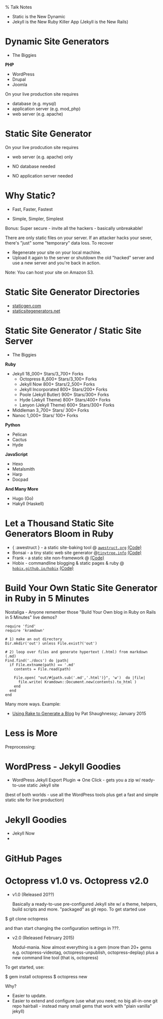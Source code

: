 % Talk Notes


- Static is the New Dynamic
- Jekyll is the New Ruby Killer App (Jekyll is the New Rails)


# Dynamic Site Generators

- The Biggies

**PHP**

- WordPress
- Drupal
- Joomla

On your live production site requires

- database (e.g. mysql)
- application server (e.g. mod_php)
- web server (e.g. apache)



# Static Site Generator

On your live prodcution site requires

- web server (e.g. apache) only

- NO database needed
- NO application server needed



# Why Static?

- Fast, Faster, Fastest

- Simple, Simpler, Simplest

Bonus: Super secure - invite all the hackers - basically unbreakable!

There are only static files on your server.
If an attacker hacks your sever, there's "just" some "temporary" data loss.
To recover
- Regenerate your site on your local machine.
- Upload it again to the server or shutdown the old "hacked" server and use a new server
   and you're back in action.

Note: You can host your site on Amazon S3.



# Static Site Generator Directories

- [staticgen.com](http://www.staticgen.com)
- [staticsitegenerators.net](http://staticsitegenerators.net)


# Static Site Generator / Static Site Server


- The Biggies

**Ruby**

- Jekyll         18_000+ Stars/3_700+ Forks
    - Octopress   8_600+ Stars/3_100+ Forks
    - Jekyll Now    800+ Stars/2_500+ Forks
    - Jekyll Incorporated    800+ Stars/200+ Forks
    - Poole (Jekyll Butler)  900+ Stars/300+ Forks
    - Hyde  (Jekyll Theme)   800+ Stars/400+ Forks
    - Lanyon (Jekyll Theme)  600+ Stars/300+ Forks
- Middleman       3_700+ Stars/  300+ Forks
- Nanoc           1_000+ Stars/  100+ Forks

**Python**

- Pelican
- Cactus
- Hyde

**JavaScript**

- Hexo
- Metalsmith
- Harp
- Docpad


**And Many More**

- Hugo (Go)
- Hakyll (Haskell)


# Let a Thousand Static Site Generators Bloom in Ruby

- { :awestruct }   - a static site-baking tool   @ [`awestruct.org`](http://awestruct.org) [(Code)](https://github.com/awestruct)
- Bonsai   - a tiny static web site generator   @[`tinytree.info`](http://tinytree.info) [(Code)](https://github.com/benschwarz/bonsai)
- Frank   - a static site non-framework    @ [(Code)](https://github.com/blahed/frank)
- Hobix   - commandline blogging & static pages & ruby   @ [`hobix.github.io/hobix`](http://hobix.github.io/hobix)   [(Code)](https://github.com/hobix/hobix)


#  Build Your Own Static Site Generator in Ruby in 5 Minutes

Nostaliga - Anyone remember those "Build Your Own blog in Ruby on Rails in 5 Minutes" live demos?

~~~
require 'find'
require 'kramdown'

# 1) make an out directory
Dir.mkdir('out') unless File.exist?('out')

# 2) loop over files and generate hypertext (.html) from markdown (.md)
Find.find('./docs') do |path|
  if File.extname(path) == '.md'
    contents = File.read(path)

    File.open( "out/#{path.sub('.md','.html')}", 'w')  do |file| 
      file.write( Kramdown::Document.new(contents).to_html )
    end
  end
end
~~~

Many more ways. Example:

- [Using Rake to Generate a Blog](http://patshaughnessy.net/2015/1/8/using-rake-to-generate-a-blog) by Pat Shaughnessy; January 2015 

# Less is More

Preprocessing:



# WordPress - Jekyll Goodies

- WordPress Jekyll Export Plugin  => One Click - gets you a zip w/ ready-to-use static Jekyll site

(best of both worlds - use all the WordPress tools plus get a fast and simple static site for live production)



# Jekyll Goodies

- Jekyll Now
- 


# GitHub Pages




# Octopress v1.0 vs. Octopress v2.0

- v1.0 (Released 20??)

  Basically a ready-to-use pre-configured Jekyll site w/ a theme, helpers, build scripts and more.
  "packaged" as git repo. To get started use
  
$ git clone octopress

and than start changing the configuration settings in ???.


- v2.0 (Released February 2015)

  Modul-mania. Now almost everything is a gem (more than 20+ gems e.g. octopress-videotag, octopress-unpublish,
    octopress-deplay)
      plus a new command line tool (that is, octopress)

To get started, use:

$ gem install octopress
$ octopress new


Why?

- Easier to update.
- Easier to extend and configure (use what you need; no big all-in-one git repo hairball -
    instead many small gems that work with "plain vanilla" jekyll)

